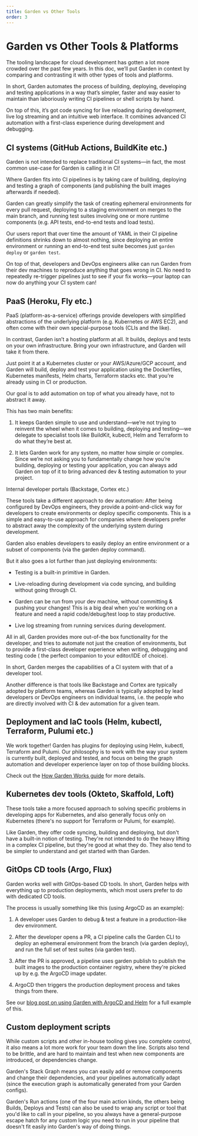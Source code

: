 ```yaml
---
title: Garden vs Other Tools
order: 3
---
```


# Garden vs Other Tools & Platforms

The tooling landscape for cloud development has gotten a lot more crowded over the past few years. In this doc, we’ll
put Garden in context by comparing and contrasting it with other types of tools and platforms.

In short, Garden automates the process of building, deploying, developing and testing applications in a way that’s
simpler, faster and way easier to maintain than laboriously writing CI pipelines or shell scripts by hand.

On top of this, it’s got code syncing for live reloading during development, live log streaming and an intuitive web
interface. It combines advanced CI automation with a first-class experience during development and debugging.

## CI systems (GitHub Actions, BuildKite etc.)

Garden is not intended to replace traditional CI systems—in fact, the most common use-case for Garden is calling it in
CI!

Where Garden fits into CI pipelines is by taking care of building, deploying and testing a graph of components (and
publishing the built images afterwards if needed).

Garden can greatly simplify the task of creating ephemeral environments for every pull request, deploying to a staging
environment on merges to the main branch, and running test suites involving one or more runtime components (e.g. API
tests, end-to-end tests and load tests).

Our users report that over time the amount of YAML in their CI pipeline definitions shrinks down to almost nothing,
since deploying an entire environment or running an end-to-end test suite becomes just `garden deploy` or `garden test`.

On top of that, developers and DevOps engineers alike can run Garden from their dev machines to reproduce anything that
goes wrong in CI. No need to repeatedly re-trigger pipelines just to see if your fix works—your laptop can now do
anything your CI system can!

## PaaS (Heroku, Fly etc.)

PaaS (platform-as-a-service) offerings provide developers with simplified abstractions of the underlying platform (e.g.
Kubernetes or AWS EC2), and often come with their own special-purpose tools (CLIs and the like).

In contrast, Garden isn’t a hosting platform at all. It builds, deploys and tests on your own infrastructure. Bring your
own infrastructure, and Garden will take it from there.

Just point it at a Kubernetes cluster or your AWS/Azure/GCP account, and Garden will build, deploy and test your
application using the Dockerfiles, Kubernetes manifests, Helm charts, Terraform stacks etc. that you’re already using in
CI or production.

Our goal is to add automation on top of what you already have, not to abstract it away.

This has two main benefits:

1. It keeps Garden simple to use and understand—we’re not trying to reinvent the wheel when it comes to building,
   deploying and testing—we delegate to specialist tools like BuildKit, kubectl, Helm and Terraform to do what they’re
   best at.

2. It lets Garden work for any system, no matter how simple or complex. Since we’re not asking you to fundamentally
   change how you’re building, deploying or testing your application, you can always add Garden on top of it to bring
   advanced dev & testing automation to your project.

Internal developer portals (Backstage, Cortex etc.)

These tools take a different approach to dev automation: After being configured by DevOps engineers, they provide a
point-and-click way for developers to create environments or deploy specific components. This is a simple and
easy-to-use approach for companies where developers prefer to abstract away the complexity of the underlying system
during development.

Garden also enables developers to easily deploy an entire environment or a subset of components (via the garden deploy
command).

But it also goes a lot further than just deploying environments:

- Testing is a built-in primitive in Garden.

- Live-reloading during development via code syncing, and building without going through CI.

- Garden can be run from your dev machine, without committing & pushing your changes! This is a big deal when you're
  working on a feature and need a rapid code/debug/test loop to stay productive.

- Live log streaming from running services during development.

All in all, Garden provides more out-of-the box functionality for the developer, and tries to automate not just the
creation of environments, but to provide a first-class developer experience when writing, debugging and testing code (
the perfect companion to your editor/IDE of choice).

In short, Garden merges the capabilities of a CI system with that of a developer tool.

Another difference is that tools like Backstage and Cortex are typically adopted by platform teams, whereas Garden is
typically adopted by lead developers or DevOps engineers on individual teams, i.e. the people who are directly involved
with CI & dev automation for a given team.

## Deployment and IaC tools (Helm, kubectl, Terraform, Pulumi etc.)

We work together! Garden has plugins for deploying using Helm, kubectl, Terraform and Pulumi. Our philosophy is to work
with the way your system is currently built, deployed and tested, and focus on being the graph automation and developer
experience layer on top of those building blocks.

Check out the [How Garden Works guide](https://docs.garden.io/basics/how-garden-works) for more details.

## Kubernetes dev tools (Okteto, Skaffold, Loft)

These tools take a more focused approach to solving specific problems in developing apps for Kubernetes, and also
generally focus only on Kubernetes (there's no support for Terraform or Pulumi, for example).

Like Garden, they offer code syncing, building and deploying, but don't have a built-in notion of testing. They're not
intended to do the heavy lifting in a complex CI pipeline, but they're good at what they do. They also tend to be
simpler to understand and get started with than Garden.

## GitOps CD tools (Argo, Flux)

Garden works well with GitOps-based CD tools. In short, Garden helps with everything up to production deployments, which
most users prefer to do with dedicated CD tools.

The process is usually something like this (using ArgoCD as an example):

1. A developer uses Garden to debug & test a feature in a production-like dev environment.

2. After the developer opens a PR, a CI pipeline calls the Garden CLI to deploy an ephemeral environment from the
   branch (via garden deploy), and run the full set of test suites (via garden test).

3. After the PR is approved, a pipeline uses garden publish to publish the built images to the production container
   registry, where they're picked up by e.g. the ArgoCD image updater.

4. ArgoCD then triggers the production deployment process and takes things from there.

See our [blog post on using Garden with ArgoCD and Helm](https://garden.io/blog/argo-cd-helm-charts) for a full example
of this.

## Custom deployment scripts

While custom scripts and other in-house tooling gives you complete control, it also means a lot more work for your team
down the line. Scripts also tend to be brittle, and are hard to maintain and test when new components are introduced, or
dependencies change.

Garden's Stack Graph means you can easily add or remove components and change their dependencies, and your pipelines
automatically adapt (since the execution graph is automatically generated from your Garden configs).

Garden's Run actions (one of the four main action kinds, the others being Builds, Deploys and Tests) can also be used to
wrap any script or tool that you'd like to call in your pipeline, so you always have a general-purpose escape hatch for
any custom logic you need to run in your pipeline that doesn't fit easily into Garden's way of doing things.
